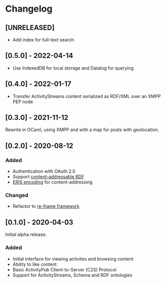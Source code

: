 # Changelog

## [UNRELEASED]

- Add index for full-text search

## [0.5.0] - 2022-04-14

- Use IndexedDB for local storage and Datalog for querying

## [0.4.0] - 2022-01-17

- Transfer ActivityStreams content serialized as RDF/XML over an XMPP PEP node

## [0.3.0] - 2021-11-12

Rewrite in OCaml, using XMPP and with a map for posts with geolocation.

## [0.2.0] - 2020-08-12

### Added

- Authentication with OAuth 2.0
- Support [content-addressable RDF](https://openengiadina.net/papers/content-addressable-rdf.html)
- [ERIS encoding](https://openengiadina.net/papers/eris.html) for content-addressing

### Changed

- Refactor to [re-frame framework](https://day8.github.io/re-frame/re-frame/)

## [0.1.0] - 2020-04-03

Initial alpha release.

### Added

- Initial interface for viewing activites and browsing content
- Ability to like content
- Basic ActivityPub Client-to-Server (C2S) Protocol
- Support for ActivityStreams, Schema and RDF ontologies
